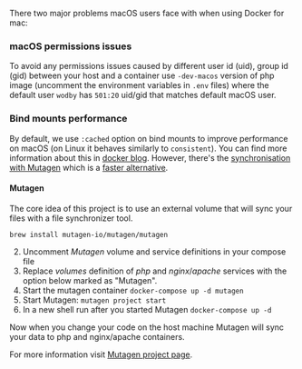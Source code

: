 There two major problems macOS users face with when using Docker for mac:

### macOS permissions issues

To avoid any permissions issues caused by different user id (uid), group id (gid) between your host and a container use `-dev-macos` version of php image (uncomment the environment variables in `.env` files) where the default user `wodby` has `501:20` uid/gid that matches default macOS user. 

### Bind mounts performance

By default, we use `:cached` option on bind mounts to improve performance on macOS (on Linux it behaves similarly to `consistent`). You can find more information about this in [docker blog](https://blog.docker.com/2017/05/user-guided-caching-in-docker-for-mac). However, there's the [synchronisation with Mutagen](https://mutagen.io/documentation/orchestration/projects) which is a [faster alternative](https://medium.com/netresearch/improving-performance-for-docker-on-mac-computers-when-using-named-volumes-55580efcbf68#bf1b).

#### Mutagen

The core idea of this project is to use an external volume that will sync your files with a file synchronizer tool.

```shell
brew install mutagen-io/mutagen/mutagen
```

2. Uncomment _Mutagen_ volume and service definitions in your compose file
3. Replace _volumes_ definition of _php_ and _nginx_/_apache_ services with the option below marked as "Mutagen".
3. Start the mutagen container `docker-compose up -d mutagen`
4. Start Mutagen: `mutagen project start`
5. In a new shell run after you started Mutagen `docker-compose up -d`

Now when you change your code on the host machine Mutagen will sync your data to php and nginx/apache containers.

For more information visit [Mutagen project page](https://mutagen.io/).

